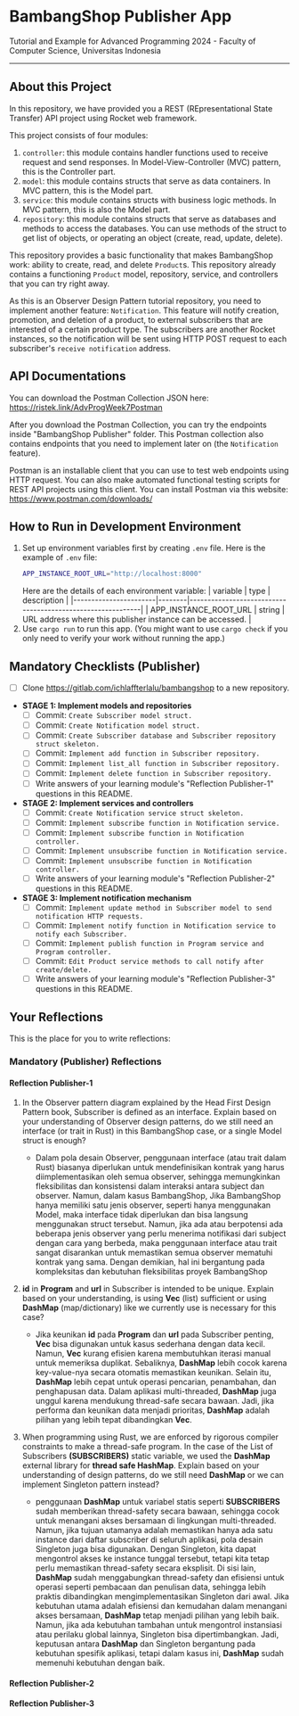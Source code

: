 # BambangShop Publisher App
Tutorial and Example for Advanced Programming 2024 - Faculty of Computer Science, Universitas Indonesia

---

## About this Project
In this repository, we have provided you a REST (REpresentational State Transfer) API project using Rocket web framework.

This project consists of four modules:
1.  `controller`: this module contains handler functions used to receive request and send responses.
    In Model-View-Controller (MVC) pattern, this is the Controller part.
2.  `model`: this module contains structs that serve as data containers.
    In MVC pattern, this is the Model part.
3.  `service`: this module contains structs with business logic methods.
    In MVC pattern, this is also the Model part.
4.  `repository`: this module contains structs that serve as databases and methods to access the databases.
    You can use methods of the struct to get list of objects, or operating an object (create, read, update, delete).

This repository provides a basic functionality that makes BambangShop work: ability to create, read, and delete `Product`s.
This repository already contains a functioning `Product` model, repository, service, and controllers that you can try right away.

As this is an Observer Design Pattern tutorial repository, you need to implement another feature: `Notification`.
This feature will notify creation, promotion, and deletion of a product, to external subscribers that are interested of a certain product type.
The subscribers are another Rocket instances, so the notification will be sent using HTTP POST request to each subscriber's `receive notification` address.

## API Documentations

You can download the Postman Collection JSON here: https://ristek.link/AdvProgWeek7Postman

After you download the Postman Collection, you can try the endpoints inside "BambangShop Publisher" folder.
This Postman collection also contains endpoints that you need to implement later on (the `Notification` feature).

Postman is an installable client that you can use to test web endpoints using HTTP request.
You can also make automated functional testing scripts for REST API projects using this client.
You can install Postman via this website: https://www.postman.com/downloads/

## How to Run in Development Environment
1.  Set up environment variables first by creating `.env` file.
    Here is the example of `.env` file:
    ```bash
    APP_INSTANCE_ROOT_URL="http://localhost:8000"
    ```
    Here are the details of each environment variable:
    | variable              | type   | description                                                |
    |-----------------------|--------|------------------------------------------------------------|
    | APP_INSTANCE_ROOT_URL | string | URL address where this publisher instance can be accessed. |
2.  Use `cargo run` to run this app.
    (You might want to use `cargo check` if you only need to verify your work without running the app.)

## Mandatory Checklists (Publisher)
-   [ ] Clone https://gitlab.com/ichlaffterlalu/bambangshop to a new repository.
-   **STAGE 1: Implement models and repositories**
    -   [ ] Commit: `Create Subscriber model struct.`
    -   [ ] Commit: `Create Notification model struct.`
    -   [ ] Commit: `Create Subscriber database and Subscriber repository struct skeleton.`
    -   [ ] Commit: `Implement add function in Subscriber repository.`
    -   [ ] Commit: `Implement list_all function in Subscriber repository.`
    -   [ ] Commit: `Implement delete function in Subscriber repository.`
    -   [ ] Write answers of your learning module's "Reflection Publisher-1" questions in this README.
-   **STAGE 2: Implement services and controllers**
    -   [ ] Commit: `Create Notification service struct skeleton.`
    -   [ ] Commit: `Implement subscribe function in Notification service.`
    -   [ ] Commit: `Implement subscribe function in Notification controller.`
    -   [ ] Commit: `Implement unsubscribe function in Notification service.`
    -   [ ] Commit: `Implement unsubscribe function in Notification controller.`
    -   [ ] Write answers of your learning module's "Reflection Publisher-2" questions in this README.
-   **STAGE 3: Implement notification mechanism**
    -   [ ] Commit: `Implement update method in Subscriber model to send notification HTTP requests.`
    -   [ ] Commit: `Implement notify function in Notification service to notify each Subscriber.`
    -   [ ] Commit: `Implement publish function in Program service and Program controller.`
    -   [ ] Commit: `Edit Product service methods to call notify after create/delete.`
    -   [ ] Write answers of your learning module's "Reflection Publisher-3" questions in this README.

## Your Reflections
This is the place for you to write reflections:

### Mandatory (Publisher) Reflections

#### Reflection Publisher-1
1. In the Observer pattern diagram explained by the Head First Design Pattern book, Subscriber is defined as an interface. Explain based on your understanding of Observer design patterns, do we still need an interface (or trait in Rust) in this BambangShop case, or a single Model struct is enough?

   - Dalam pola desain Observer, penggunaan interface (atau trait dalam Rust) biasanya diperlukan untuk mendefinisikan kontrak yang harus diimplementasikan oleh semua observer, sehingga memungkinkan fleksibilitas dan konsistensi dalam interaksi antara subject dan observer. Namun, dalam kasus BambangShop, Jika BambangShop hanya memiliki satu jenis observer, seperti hanya menggunakan Model, maka interface tidak diperlukan dan bisa langsung menggunakan struct tersebut. Namun, jika ada atau berpotensi ada beberapa jenis observer yang perlu menerima notifikasi dari subject dengan cara yang berbeda, maka penggunaan interface atau trait sangat disarankan untuk memastikan semua observer mematuhi kontrak yang sama. Dengan demikian, hal ini bergantung pada kompleksitas dan kebutuhan fleksibilitas proyek BambangShop

2. <b>id</b> in <b>Program</b> and <b>url</b> in Subscriber is intended to be unique. Explain based on your understanding, is using <b>Vec</b> (list) sufficient or using <b>DashMap</b> (map/dictionary) like we currently use is necessary for this case?

   - Jika keunikan <b>id</b> pada <b>Program</b> dan <b>url</b> pada Subscriber penting, <b>Vec</b> bisa digunakan untuk kasus sederhana dengan data kecil. Namun, <b>Vec</b> kurang efisien karena membutuhkan iterasi manual untuk memeriksa duplikat. Sebaliknya, <b>DashMap</b> lebih cocok karena key-value-nya secara otomatis memastikan keunikan. Selain itu, <b>DashMap</b> lebih cepat untuk operasi pencarian, penambahan, dan penghapusan data. Dalam aplikasi multi-threaded, <b>DashMap</b> juga unggul karena mendukung thread-safe secara bawaan. Jadi, jika performa dan keunikan data menjadi prioritas, <b>DashMap</b> adalah pilihan yang lebih tepat dibandingkan <b>Vec</b>.

3. When programming using Rust, we are enforced by rigorous compiler constraints to make a thread-safe program. In the case of the List of Subscribers <b>(SUBSCRIBERS)</b> static variable, we used the <b>DashMap</b> external library for <b>thread safe HashMap</b>. Explain based on your understanding of design patterns, do we still need <b>DashMap</b> or we can implement Singleton pattern instead?

   - penggunaan <b>DashMap</b> untuk variabel statis seperti <b>SUBSCRIBERS</b> sudah memberikan thread-safety secara bawaan, sehingga cocok untuk menangani akses bersamaan di lingkungan multi-threaded. Namun, jika tujuan utamanya adalah memastikan hanya ada satu instance dari daftar subscriber di seluruh aplikasi, pola desain Singleton juga bisa digunakan. Dengan Singleton, kita dapat mengontrol akses ke instance tunggal tersebut, tetapi kita tetap perlu memastikan thread-safety secara eksplisit. Di sisi lain, <b>DashMap</b> sudah menggabungkan thread-safety dan efisiensi untuk operasi seperti pembacaan dan penulisan data, sehingga lebih praktis dibandingkan mengimplementasikan Singleton dari awal. Jika kebutuhan utama adalah efisiensi dan kemudahan dalam menangani akses bersamaan, <b>DashMap</b> tetap menjadi pilihan yang lebih baik. Namun, jika ada kebutuhan tambahan untuk mengontrol instansiasi atau perilaku global lainnya, Singleton bisa dipertimbangkan. Jadi, keputusan antara <b>DashMap</b> dan Singleton bergantung pada kebutuhan spesifik aplikasi, tetapi dalam kasus ini, <b>DashMap</b> sudah memenuhi kebutuhan dengan baik.

#### Reflection Publisher-2
#### Reflection Publisher-3
